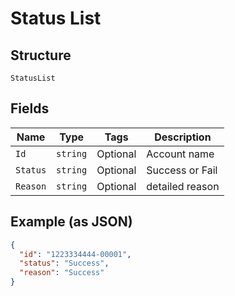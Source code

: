 
# Status List

## Structure

`StatusList`

## Fields

| Name | Type | Tags | Description |
|  --- | --- | --- | --- |
| `Id` | `string` | Optional | Account name |
| `Status` | `string` | Optional | Success or Fail |
| `Reason` | `string` | Optional | detailed reason |

## Example (as JSON)

```json
{
  "id": "1223334444-00001",
  "status": "Success",
  "reason": "Success"
}
```

